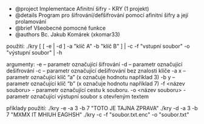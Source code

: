  * @project Implementace Afinitní šifry - KRY (1 projekt) 
 * @details Program pro šifrování/defšifrování pomocí afinitní šifry a její prolamování
 * @brief   Všeobecné pomocné funkce
 * @authors Bc. Jakub Komárek (xkomar33)

použití:
    ./kry [ [ -e | -d ] -a "klíč A" -b "klíč B" ] | -c -f "vstupní soubor"  -o "výstupní soubor" | -h
    
argumenty:
    -e – parametr označující šifrování
    -d – parametr označující dešifrování
    -c – parametr označující dešifrování bez znalosti klíče
    -a x – parametr označující klíč “a” (x označuje hodnotu například 3)
    -b y – parametr označující klíč “b” (x označuje hodnotu například 7)
    -f <název souboru> - parametr označující cestu k souboru.
    -o <název souboru> - parametr označující výstupní soubor s otevřeným textem

příklady použití:
    ./kry -e -a 3 -b 7 "TOTO JE TAJNA ZPRAVA"
    ./kry -d -a 3 -b 7 "MXMX IT MHIUH EAGHSH"
    ./kry -c -f "soubor.txt.enc" -o "soubor.txt"
